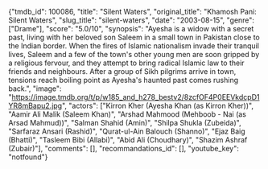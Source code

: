 {"tmdb_id": 100086, "title": "Silent Waters", "original_title": "Khamosh Pani: Silent Waters", "slug_title": "silent-waters", "date": "2003-08-15", "genre": ["Drame"], "score": "5.0/10", "synopsis": "Ayesha is a widow with a secret past, living with her beloved son Saleem in a small town in Pakistan close to the Indian border. When the fires of Islamic nationalism invade their tranquil lives, Saleem and a few of the town's other young men are soon gripped by a religious fervour, and they attempt to bring radical Islamic law to their friends and neighbours. After a group of Sikh pilgrims arrive in town, tensions reach boiling point as Ayesha's haunted past comes rushing back.", "image": "https://image.tmdb.org/t/p/w185_and_h278_bestv2/8zcfOF4P0EEVkdcpD1YR8mBapu2.jpg", "actors": ["Kirron Kher (Ayesha Khan (as Kirron Kher))", "Aamir Ali Malik (Saleem Khan)", "Arshad Mahmood (Mehboob - Nai (as Arsad Mahmud))", "Salman Shahid (Amin)", "Shilpa Shukla (Zubeida)", "Sarfaraz Ansari (Rashid)", "Qurat-ul-Ain Balouch (Shanno)", "Ejaz Baig (Bhatti)", "Tasleem Bibi (Allabi)", "Abid Ali (Choudhary)", "Shazim Ashraf (Zubair)"], "comments": [], "recommandations_id": [], "youtube_key": "notfound"}